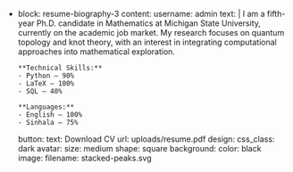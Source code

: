 - block: resume-biography-3
  content:
    username: admin
    text: |
      I am a fifth-year Ph.D. candidate in Mathematics at Michigan State University, currently on the academic job market. 
      My research focuses on quantum topology and knot theory, with an interest in integrating computational approaches into mathematical exploration. 

      **Technical Skills:**
      - Python – 90%
      - LaTeX – 100%
      - SQL – 40%

      **Languages:**
      - English – 100%
      - Sinhala – 75%
    button:
      text: Download CV
      url: uploads/resume.pdf
  design:
    css_class: dark
    avatar:
      size: medium
      shape: square
    background:
      color: black
      image:
        filename: stacked-peaks.svg







